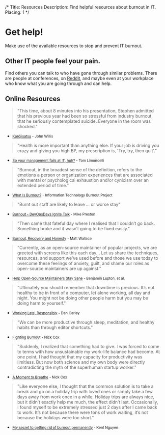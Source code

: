 /*
Title: Resources
Description: Find helpful resources about burnout in IT.
Placing: 1
*/

# Get help!
Make use of the available resources to stop and prevent IT burnout.

## Other IT people feel your pain.
Find others you can talk to who have gone through similar problems. There are
people at conferences, on <a href=
"http://www.reddit.com/r/sysadmin/search?q=burnout&sort=top&restrict_sr=on"
target="_blank">Reddit</a>, and maybe even at your workplace who know what you
are going through and can help.

## Online Resources

> "This time, about 8 minutes into his presentation, Stephen admitted that his previous year had been so stressful from industry burnout, that he seriously contemplated suicide.  Everyone in the room was shocked."
- <small>[Karōjisatsu](http://itrevolution.com/karojisatsu/) - John Willis</small>

> "Health is more important than anything else. If your job is driving you crazy and giving you high BP, my prescription is, 'Try, try, then quit'."
- <small>[So your management fails at IT, huh?](http://everythingsysadmin.com/2013/08/let-failures-fail.html) - Tom Limoncelli</small>

> "Burnout, in the broadest sense of the definition, refers to the emotions a person or organization experiences that are associated with mental or psychological exhaustion and/or cynicism over an extended period of time."
- <small>[What Is Burnout?](http://www.itburnout.org/what-is-burnout/) - Information Technology Burnout Project</small>

> "Burnt out staff are likely to leave ... or worse stay"
- <small>[Burnout - DevOpsDays Ignite Talk](http://vimeo.com/79378532) - Mike Preston</small>

> "Then came that fateful day where I realised that I couldn’t go back.  Something broke and it wasn’t going to be fixed easily."
- <small>[Burnout, Recovery and Honesty](http://doics.co/2013/11/12/burnout-recovery-and-honesty/) - Matt Wallace</small>

> "Currently, as an open-source maintainer of popular projects, we are greeted with screens like this each day... Let us share the techniques, resources, and support we've used before and those we use today to overcome these feelings of anxiety, guilt, and shame our roles as open-source maintainers are up against."
- <small>[Help Open-Source Maintainers Stay Sane](https://github.com/isaacs/github/issues/167) - Benjamin Lupton, et al.</small>

> "Ultimately you should remember that downtime is precious. It’s not healthy to be in front of a computer, let alone working, all day and night. You might not be doing other people harm but you may be doing harm to yourself."
- <small>[Working Late, Responsibly](http://dan.carley.co/blog/2014/05/21/working-late-responsibly/) - Dan Carley</small>

> "We can be more productive through sleep, meditation, and healthy habits than through editor shortcuts."
- <small>[Fighting Burnout](http://confreaks.com/videos/2621-btvruby2013-fighting-burnout-incorporating-rest-into-the-software-development-workflow) - Nick Cox</small>

> "Suddenly, I realized that something had to give. I was forced to come to terms with how unsustainable my work-life balance had become. At one point, I had thought that my capacity for productivity was limitless. But now both science and my own body were directly contradicting the myth of the superhuman startup worker."
- <small>[A Moment to Breathe](http://alistapart.com/article/a-moment-to-breathe) - Nick Cox</small>

> "Like everyone else, I thought that the common solution is to take a break and go on a holiday trip with loved ones or simply take a few days away from work once in a while. Holiday trips are always nice, but it didn’t exactly help me much, the effect didn’t last. Occasionally, I found myself to be extremely stressed just 2 days after I came back to work. It’s not because there were tons of work waiting, it’s not because the holidays were too short."
- <small>[My secret to getting rid of burnout permanently](http://kentnguyen.com/personal/getting-rid-burnouts/) - Kent Nguyen</small>
